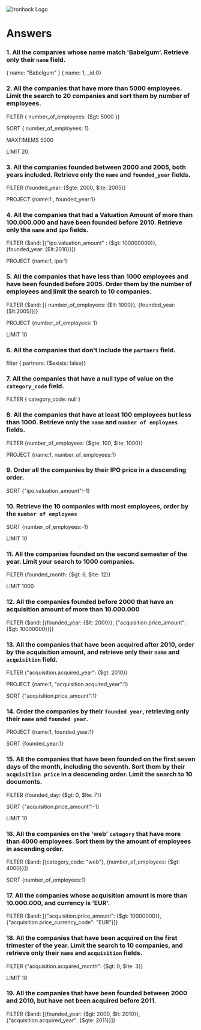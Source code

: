 ![Ironhack Logo](https://i.imgur.com/1QgrNNw.png)

# Answers

### 1. All the companies whose name match 'Babelgum'. Retrieve only their `name` field.

{ name: "Babelgum" }
{ name: 1, _id:0}

### 2. All the companies that have more than 5000 employees. Limit the search to 20 companies and sort them by **number of employees**.

FILTER { number_of_employees: {$gt: 5000 }}

SORT { number_of_employees: 1}

MAXTIMEMS 5000

LIMIT 20


### 3. All the companies founded between 2000 and 2005, both years included. Retrieve only the `name` and `founded_year` fields.

FILTER {founded_year: {$gte: 2000, $lte: 2005}}

PROJECT {name:1 , founded_year:1}

### 4. All the companies that had a Valuation Amount of more than 100.000.000 and have been founded before 2010. Retrieve only the `name` and `ipo` fields.

FILTER {$and: [{"ipo.valuation_amount" : {$gt: 100000000}}, {founded_year: {$lt:2010}}]}

PROJECT {name:1, ipo:1}

### 5. All the companies that have less than 1000 employees and have been founded before 2005. Order them by the number of employees and limit the search to 10 companies.

FILTER {$and: [{ number_of_employees: {$lt: 1000}}, {founded_year: {$lt:2005}}]}

PROJECT {number_of_employees: 1}

LIMIT 10

### 6. All the companies that don't include the `partners` field.

filter { partners: {$exists: false}}

### 7. All the companies that have a null type of value on the `category_code` field.

FILTER { category_code: null }

### 8. All the companies that have at least 100 employees but less than 1000. Retrieve only the `name` and `number of employees` fields.

FILTER {number_of_employees: {$gte: 100, $lte: 1000}}

PROJECT {name:1, number_of_employees:1}

### 9. Order all the companies by their IPO price in a descending order.

SORT {"ipo.valuation_amount":-1}

### 10. Retrieve the 10 companies with most employees, order by the `number of employees`

SORT {number_of_employees:-1}

LIMIT 10

### 11. All the companies founded on the second semester of the year. Limit your search to 1000 companies.

FILTER {founded_month: {$gt: 6, $lte: 12}}

LIMIT 1000

### 12. All the companies founded before 2000 that have an acquisition amount of more than 10.000.000

FILTER {$and: [{founded_year: {$lt: 2000}}, {"acquisition.price_amount": {$gt: 10000000}}]}

### 13. All the companies that have been acquired after 2010, order by the acquisition amount, and retrieve only their `name` and `acquisition` field.

FILTER {"acquisition.acquired_year": {$gt: 2010}}

PROJECT {name:1, "acquisition.acquired_year":1}

SORT {"acquisition.price_amount":1}

### 14. Order the companies by their `founded year`, retrieving only their `name` and `founded year`.

PROJECT {name:1, founded_year:1}

SORT {founded_year:1}

### 15. All the companies that have been founded on the first seven days of the month, including the seventh. Sort them by their `acquisition price` in a descending order. Limit the search to 10 documents.

FILTER {founded_day: {$gt: 0, $lte: 7}}

SORT {"acquisition.price_amount":-1}

LIMIT 10

### 16. All the companies on the 'web' `category` that have more than 4000 employees. Sort them by the amount of employees in ascending order.

FILTER {$and: [{category_code: "web"}, {number_of_employees: {$gt: 4000}}]}

SORT {number_of_employees:1}

### 17. All the companies whose acquisition amount is more than 10.000.000, and currency is 'EUR'.

FILTER {$and: [{"acquisition.price_amount": {$gt: 10000000}}, {"acquisition.price_currency_code": "EUR"}]}

### 18. All the companies that have been acquired on the first trimester of the year. Limit the search to 10 companies, and retrieve only their `name` and `acquisition` fields.

FILTER {"acquisition.acquired_month": {$gt: 0, $lte: 3}}

LIMIT 10

### 19. All the companies that have been founded between 2000 and 2010, but have not been acquired before 2011.

FILTER {$and: [{founded_year: {$gt: 2000, $lt: 2010}}, {"acquisition.acquired_year": {$gte: 2011}}]}
